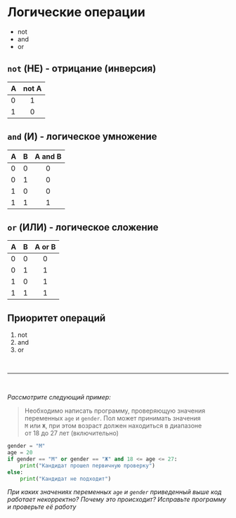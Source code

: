 # Логические операции

* not
* and
* or

## `not` (НЕ) - отрицание (инверсия)

| A | not A |
| - |:-----:|
| 0 |   1   |
| 1 |   0   | 

## `and` (И) - логическое умножение

| A | B | A and B |
| - | - |:-------:|
| 0 | 0 |    0    |
| 0 | 1 |    0    |
| 1 | 0 |    0    |
| 1 | 1 |    1    |

## `or` (ИЛИ) - логическое сложение

| A | B | A or B |
| - | - |:------:|
| 0 | 0 |    0   |
| 0 | 1 |    1   |
| 1 | 0 |    1   |
| 1 | 1 |    1   |

## Приоритет операций

1. not
2. and
3. or

<br>

---

<br>

_Рассмотрите следующий пример:_
> Необходимо написать программу, проверяющую значения  
> переменных `age` и `gender`. Пол может принимать значения  
> `М` или `Ж`, при этом возраст должен находиться в диапазоне  
> от 18 до 27 лет (включительно)

```python
gender = "М"
age = 20
if gender == "М" or gender == "Ж" and 18 <= age <= 27:
    print("Кандидат прошел первичную проверку")
else:
    print("Кандидат не подходит") 
```
_При каких значениях переменных `age` и `gender` приведенный выше код работает некорректно? Почему это происходит? Исправьте программу и проверьте её работу_
